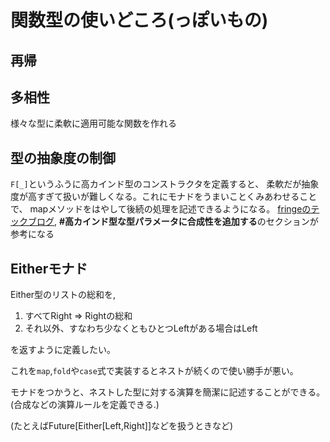 # 関数型の使いどころ(っぽいもの)

## 再帰


## 多相性
様々な型に柔軟に適用可能な関数を作れる

## 型の抽象度の制御
``F[_]``というふうに高カインド型のコンストラクタを定義すると、
柔軟だが抽象度が高すぎて扱いが難しくなる。これにモナドをうまいことくみあわせることで、
mapメソッドをはやして後続の処理を記述できるようになる。
[fringeのテックブログ](https://fringeneer.hatenablog.com/entry/2018/11/01/100531), **#高カインド型な型パラメータに合成性を追加する**のセクションが参考になる

## Eitherモナド
Either型のリストの総和を,
1. すべてRight => Rightの総和
2. それ以外、すなわち少なくともひとつLeftがある場合はLeft

を返すように定義したい。

これを``map``,`fold`や``case``式で実装するとネストが続くので使い勝手が悪い。

モナドをつかうと、ネストした型に対する演算を簡潔に記述することができる。(合成などの演算ルールを定義できる.)

(たとえばFuture\[Either\[Left,Right\]\]などを扱うときなど)

